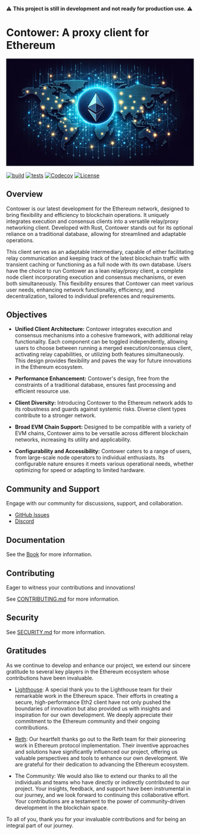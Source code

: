 ⚠️ **This project is still in development and not ready for production use.** ⚠️

# Contower: A proxy client for Ethereum

![Contower Banner](assets/repo_banner.png)

[![build](https://github.com/SanderLoman/ConTower/actions/workflows/build.yml/badge.svg)](https://github.com/SanderLoman/ConTower/actions/workflows/build.yml)
[![tests](https://github.com/SanderLoman/ConTower/actions/workflows/tests.yml/badge.svg)](https://github.com/SanderLoman/ConTower/actions/workflows/tests.yml)
[![Codecov](https://img.shields.io/codecov/c/github/SanderLoman/ConTower?token=JT1850HR9J)](https://app.codecov.io/gh/SanderLoman/ConTower)
[![License](https://img.shields.io/badge/License-Apache_2.0-blue.svg)](https://opensource.org/licenses/Apache-2.0)

## Overview

Contower is our latest development for the Ethereum network, designed to bring flexibility and efficiency to blockchain operations. It uniquely integrates execution and consensus clients into a versatile relay/proxy networking client. Developed with Rust, Contower stands out for its optional reliance on a traditional database, allowing for streamlined and adaptable operations.

This client serves as an adaptable intermediary, capable of either facilitating relay communication and keeping track of the latest blockchain traffic with transient caching or functioning as a full node with its own database. Users have the choice to run Contower as a lean relay/proxy client, a complete node client incorporating execution and consensus mechanisms, or even both simultaneously. This flexibility ensures that Contower can meet various user needs, enhancing network functionality, efficiency, and decentralization, tailored to individual preferences and requirements.

## Objectives

- **Unified Client Architecture:** Contower integrates execution and consensus mechanisms into a cohesive framework, with additional relay functionality. Each component can be toggled independently, allowing users to choose between running a merged execution/consensus client, activating relay capabilities, or utilizing both features simultaneously. This design provides flexibility and paves the way for future innovations in the Ethereum ecosystem.

- **Performance Enhancement:** Contower's design, free from the constraints of a traditional database, ensures fast processing and efficient resource use.

- **Client Diversity:** Introducing Contower to the Ethereum network adds to its robustness and guards against systemic risks. Diverse client types contribute to a stronger network.

- **Broad EVM Chain Support:** Designed to be compatible with a variety of EVM chains, Contower aims to be versatile across different blockchain networks, increasing its utility and applicability.

- **Configurability and Accessibility:** Contower caters to a range of users, from large-scale node operators to individual enthusiasts. Its configurable nature ensures it meets various operational needs, whether optimizing for speed or adapting to limited hardware.

## Community and Support

Engage with our community for discussions, support, and collaboration.

- [GitHub Issues](https://github.com/SanderLoman/rust-p2p/issues)
- [Discord](https://discord.gg/vHWpWsjCqx)

## Documentation

See the [Book](https://nodura.github.io/Contower/) for more information.

## Contributing

Eager to witness your contributions and innovations!

See [CONTRIBUTING.md](CONTRIBUTING.md) for more information.

## Security

See [SECURITY.md](SECURITY.md) for more information.

## Gratitudes

As we continue to develop and enhance our project, we extend our sincere gratitude to several key players in the Ethereum ecosystem whose contributions have been invaluable.

- [Lighthouse](https://github.com/sigp/lighthouse): A special thank you to the Lighthouse team for their remarkable work in the Ethereum space. Their efforts in creating a secure, high-performance Eth2 client have not only pushed the boundaries of innovation but also provided us with insights and inspiration for our own development. We deeply appreciate their commitment to the Ethereum community and their ongoing contributions.

- [Reth](https://github.com/paradigmxyz/reth): Our heartfelt thanks go out to the Reth team for their pioneering work in Ethereum protocol implementation. Their inventive approaches and solutions have significantly influenced our project, offering us valuable perspectives and tools to enhance our own development. We are grateful for their dedication to advancing the Ethereum ecosystem.

- The Community: We would also like to extend our thanks to all the individuals and teams who have directly or indirectly contributed to our project. Your insights, feedback, and support have been instrumental in our journey, and we look forward to continuing this collaborative effort. Your contributions are a testament to the power of community-driven development in the blockchain space.

To all of you, thank you for your invaluable contributions and for being an integral part of our journey.
